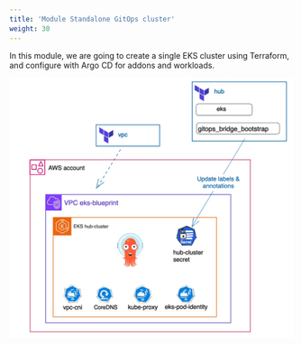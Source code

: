 ```yaml
---
title: 'Module Standalone GitOps cluster'
weight: 30
---
```


In this module, we are going to create a single EKS cluster using Terraform, and configure with Argo CD for addons and workloads.

![eks-blueprint-blue](/static/images/argocd-update-metadata.jpg)

